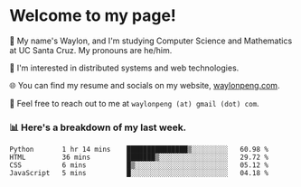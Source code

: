 # Welcome to my page! 

👋 My name's Waylon, and I'm studying Computer Science and Mathematics at UC Santa Cruz. My pronouns are he/him. 

💭 I'm interested in distributed systems and web technologies.

🌐 You can find my resume and socials on my website, [waylonpeng.com](https://www.waylonpeng.com).

📧 Feel free to reach out to me at `waylonpeng (at) gmail (dot) com`.

### 📊 Here's a breakdown of my last week.

<!--START_SECTION:waka-->

```text
Python       1 hr 14 mins    ███████████████▒░░░░░░░░░   60.98 %
HTML         36 mins         ███████▒░░░░░░░░░░░░░░░░░   29.72 %
CSS          6 mins          █▒░░░░░░░░░░░░░░░░░░░░░░░   05.12 %
JavaScript   5 mins          █░░░░░░░░░░░░░░░░░░░░░░░░   04.18 %
```

<!--END_SECTION:waka-->
